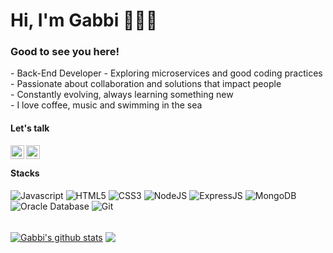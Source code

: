 <div>
    <h1>Hi, I'm Gabbi 👩🏾‍💻</h1>
    <h3>Good to see you here!</h3>
    <p> 
        - Back-End Developer
        - Exploring microservices and good coding practices<br>
        - Passionate about collaboration and solutions that impact people<br>
        - Constantly evolving, always learning something new<br>
        - I love coffee, music and swimming in the sea<br>    
    </p>
</div>

 <h4>Let's talk</h4>

[<img align="left" alt="GabbiLopez__| X" width="22px" src="https://cdn.simpleicons.org/x" />][twitter]
[<img align="left" alt="gabbi.dev | Instagram" width="22px" src="https://cdn.simpleicons.org/instagram" />][instagram]


<br />

 <h4>Stacks</h4>

 <section>
      <img alt="Javascript"src="https://img.shields.io/badge/javascript-%23F7DF1E.svg?&style=for-the-badge&logo=javascript&logoColor=black"/>
      <img alt="HTML5" src="https://img.shields.io/badge/HTML-239120?logo=html5&logoColor=white&style=for-the-badge" />
      <img alt="CSS3" src="https://img.shields.io/badge/CSS-239120?logo=css3&logoColor=white&style=for-the-badge" />
      <img alt="NodeJS" src="https://img.shields.io/badge/Node.js-43853D?logo=node.js&logoColor=white&style=for-the-badge" />
      <img alt="ExpressJS" src="https://img.shields.io/badge/Express.js-404D59?style=for-the-badge" />
      <img alt="MongoDB" src="https://img.shields.io/badge/MongoDB-4EA94B?logo=mongodb&logoColor=white&style=for-the-badge" />
      <img alt="Oracle Database" src="https://img.shields.io/badge/-Oracle%20Database-F80000?logo=oracle&logoColor=white&style=for-the-badge" />
      <img alt="Git" src="https://img.shields.io/badge/Git-E34F26?logo=git&logoColor=white&style=for-the-badge" />
</section>
<br />

<a href="https://github.com/anuraghazra/github-readme-stats"><img align ="center" src="https://github-readme-stats.vercel.app/api?username=gabbilopez&include_all_commits=true&show_icons=true&theme=dracula&hide_border=true" alt="Gabbi's github stats" /></a> <a href="https://github.com/anuraghazra/github-readme-stats"><img align="center" src="https://github-readme-stats.vercel.app/api/top-langs/?username=gabbilopez&theme=dracula&hide_border=tru" /></a>


[twitter]: https://x.com/GabbiLopez_
[linkedin]: https://www.linkedin.com/in/gabbilopez/
[instagram]: https://www.instagram.com/gabbi.dev/


